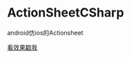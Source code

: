 # ActionSheetCSharp
android仿ios的Actionsheet

[看效果戳我](https://github.com/yaozhenfa/ActionSheetCSharp)
